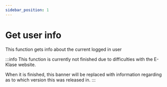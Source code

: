 ```yaml
---
sidebar_position: 1
---
```


# Get user info

This function gets info about the current logged in user

:::info
This function is currently not finished due to difficulties with the E-Klase website.

When it is finished, this banner will be replaced with information regarding as to which version this was released in.
:::